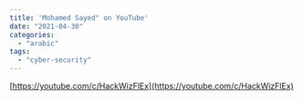 ```yaml
---
title: 'Mohamed Sayed" on YouTube'
date: "2021-04-30"
categories:
  - "arabic"
tags:
  - "cyber-security"
---
```


[https://youtube.com/c/HackWizFlEx](https://youtube.com/c/HackWizFlEx)
